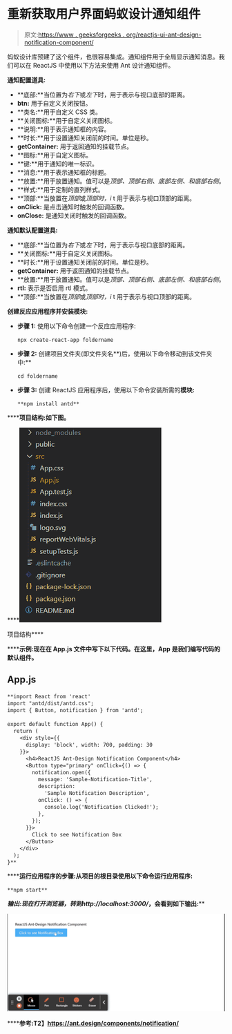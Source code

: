 # 重新获取用户界面蚂蚁设计通知组件

> 原文:[https://www . geeksforgeeks . org/reactjs-ui-ant-design-notification-component/](https://www.geeksforgeeks.org/reactjs-ui-ant-design-notification-component/)

蚂蚁设计库预建了这个组件，也很容易集成。通知组件用于全局显示通知消息。我们可以在 ReactJS 中使用以下方法来使用 Ant 设计通知组件。

**通知配置道具:**

*   **底部:**当位置为*右下*或*左下*时，用于表示与视口底部的距离。
*   **btn:** 用于自定义关闭按钮。
*   **类名:**用于自定义 CSS 类。
*   **关闭图标:**用于自定义关闭图标。
*   **说明:**用于表示通知框的内容。
*   **时长:**用于设置通知关闭前的时间。单位是秒。
*   **getContainer:** 用于返回通知的挂载节点。
*   **图标:**用于自定义图标。
*   **键:**用于通知的唯一标识。
*   **消息:**用于表示通知框的标题。
*   **放置:**用于放置通知。值可以是*顶部、顶部右侧、底部左侧、*和*底部右侧*。
*   **样式:**用于定制的直列样式。
*   **顶部:**当放置在*顶部*或*顶部时，i* t 用于表示与视口顶部的距离。
*   **onClick:** 是点击通知时触发的回调函数。
*   **onClose:** 是通知关闭时触发的回调函数。

**通知默认配置道具:**

*   **底部:**当位置为*右下*或*左下*时，用于表示与视口底部的距离。
*   **关闭图标:**用于自定义关闭图标。
*   **时长:**用于设置通知关闭前的时间。单位是秒。
*   **getContainer:** 用于返回通知的挂载节点。
*   **放置:**用于放置通知。值可以是*顶部、顶部右侧、底部左侧、*和*底部右侧*。
*   **rtl:** 表示是否启用 rtl 模式。
*   **顶部:**当放置在*顶部*或*顶部时，i* t 用于表示与视口顶部的距离。

**创建反应应用程序并安装模块:**

*   **步骤 1:** 使用以下命令创建一个反应应用程序:

    ```
    npx create-react-app foldername
    ```

*   **步骤 2:** 创建项目文件夹(即文件夹名**)后，使用以下命令移动到该文件夹中:**

    ```
    cd foldername
    ```

*   **步骤 3:** 创建 ReactJS 应用程序后，使用以下命令安装所需的****模块:****

    ```
    **npm install antd**
    ```

******项目结构:**如下图。****

****![](img/f04ae0d8b722a9fff0bd9bd138b29c23.png)

项目结构**** 

******示例:**现在在 **App.js** 文件中写下以下代码。在这里，App 是我们编写代码的默认组件。****

## ****App.js****

```
**import React from 'react'
import "antd/dist/antd.css";
import { Button, notification } from 'antd';

export default function App() {
  return (
    <div style={{
      display: 'block', width: 700, padding: 30
    }}>
      <h4>ReactJS Ant-Design Notification Component</h4>
      <Button type="primary" onClick={() => {
        notification.open({
          message: 'Sample-Notification-Title',
          description:
            'Sample Notification Description',
          onClick: () => {
            console.log('Notification Clicked!');
          },
        });
      }}>
        Click to see Notification Box
      </Button>
    </div>
  );
}**
```

******运行应用程序的步骤:**从项目的根目录使用以下命令运行应用程序:****

```
**npm start**
```

******输出:**现在打开浏览器，转到***http://localhost:3000/***，会看到如下输出:****

****![](img/fd1f23299a957e9db4eabc89cf448f55.png)****

******参考:**T2】https://ant.design/components/notification/****